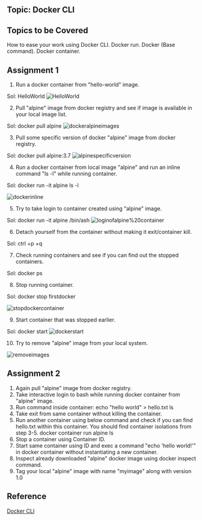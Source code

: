 ## Topic: Docker CLI

Topics to be Covered
-----------------------
How to ease your work using Docker CLI.
Docker run.
Docker (Base command).
Docker container.

Assignment 1
-----------------------
1. Run a docker container from "hello-world" image.

Sol: HelloWorld
![HelloWorld](https://github.com/kamal24111991/dockerassignment/blob/master/day2/media1/HelloWorld.png)

2. Pull "alpine" image from docker registry and see if image is available in your local image list.

Sol: docker pull alpine
![dockeralpineimages](https://github.com/kamal24111991/dockerassignment/blob/master/day2/media1/dockeralpineimages.png)

3. Pull some specific version of docker "alpine" image from docker registry.

Sol: docker pull alpine:3.7
![alpinespecificversion](https://github.com/kamal24111991/dockerassignment/blob/master/day2/media1/alpinespecificversion.png)

4. Run a docker container from local image "alpine" and run an inline command "ls -l" while running container.

Sol: docker run -it alpine ls -l

![dockerinline](https://github.com/kamal24111991/dockerassignment/blob/master/day2/media1/dockerinline.png)

5. Try to take login to container created using "alpine" image.

Sol: docker run -it alpine /bin/ash
![loginofalpine%20container](https://github.com/kamal24111991/dockerassignment/blob/master/day2/media1/loginofalpine%20container.png)

6. Detach yourself from the container without making it exit/container kill.

Sol: ctrl +p +q


7. Check running containers and see if you can find out the stopped containers.

Sol: docker ps

8. Stop running container.

Sol: docker stop firstdocker

![stopdockercontainer](https://github.com/kamal24111991/dockerassignment/blob/master/day2/media1/stopdockercontainer.png)

9. Start container that was stopped earlier.

Sol: docker start <containerid>
![dockerstart](https://github.com/kamal24111991/dockerassignment/blob/master/day2/media1/dockerstart.png)

10. Try to remove "alpine" image from your local system.

![removeimages](https://github.com/kamal24111991/dockerassignment/blob/master/day2/media1/removeimages.png)

Assignment 2
---------------------
1. Again pull "alpine" image from docker registry.
2. Take interactive login to bash while running docker container from "alpine" image.
3. Run command inside container: 
	echo "hello world" > hello.txt
	ls
4. Take exit from same container without killing the container.
5. Run another container using below command and check if you can find hello.txt within this container. You should find container isolations from step 3-5.
	docker container run alpine ls
6. Stop a container using Container ID.
7. Start same container using ID and exec a command "echo 'hello world!'" in docker container without instantiating a new container.
8. Inspect already downloaded "alpine" docker image using docker inspect command.
9. Tag your local "alpine" image with name "myimage" along with version 1.0

Reference
--------------
[Docker CLI](https://docs.docker.com/engine/reference/run/)
